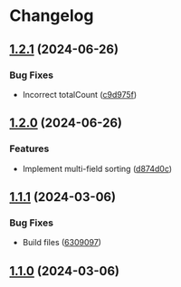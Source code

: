 # Changelog

## [1.2.1](https://github.com/ChrisGV04/mongoose-cursor-pagination/compare/v1.2.0...v1.2.1) (2024-06-26)


### Bug Fixes

* Incorrect totalCount ([c9d975f](https://github.com/ChrisGV04/mongoose-cursor-pagination/commit/c9d975fbee10f36842c8182c3a4ad03850fba3ff))

## [1.2.0](https://github.com/ChrisGV04/mongoose-cursor-pagination/compare/v1.1.1...v1.2.0) (2024-06-26)


### Features

* Implement multi-field sorting ([d874d0c](https://github.com/ChrisGV04/mongoose-cursor-pagination/commit/d874d0c396435b414af30bf6204155bd4df83acf))

## [1.1.1](https://github.com/ChrisGV04/mongoose-cursor-pagination/compare/v1.1.0...v1.1.1) (2024-03-06)


### Bug Fixes

* Build files ([6309097](https://github.com/ChrisGV04/mongoose-cursor-pagination/commit/6309097b5d90dbedf8dad59fa46abeeaba50d5b9))

## [1.1.0](https://github.com/ChrisGV04/mongoose-cursor-pagination/compare/v1.0.6...v1.1.0) (2024-03-06)
